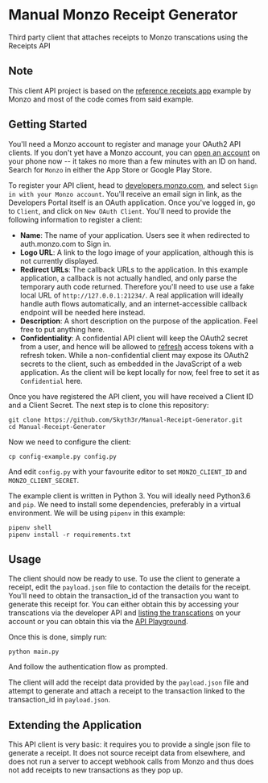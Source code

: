 Manual Monzo Receipt Generator
=========

Third party client that attaches receipts to Monzo transcations using the Receipts API

## Note
This client API project is based on the [reference receipts app](https://github.com/monzo/reference-receipts-app) example by Monzo and most of the code comes from said example.

## Getting Started
You'll need a Monzo account to register and manage your OAuth2 API clients. If you don't yet have a Monzo account, you can [open an account](https://monzo.com) on your phone now -- it takes no more than a few minutes with an ID on hand. Search for `Monzo` in either the App Store or Google Play Store.

To register your API client, head to [developers.monzo.com](http://developers.monzo.com), and select `Sign in with your Monzo account`. You'll receive an email sign in link, as the Developers Portal itself is an OAuth application. Once you've logged in, go to `Client`, and click on `New OAuth Client`. You'll need to provide the following information to register a client:

* **Name**: The name of your application. Users see it when redirected to auth.monzo.com to Sign in.
* **Logo URL**: A link to the logo image of your application, although this is not currently displayed.
* **Redirect URLs**: The callback URLs to the application. In this example application, a callback is not actually handled, and only parse the temporary auth code returned. Therefore you'll need to use use a fake local URL of `http://127.0.0.1:21234/`. A real application will ideally handle auth flows automatically, and an internet-accessible callback endpoint will be needed here instead.
* **Description**: A short description on the purpose of the application. Feel free to put anything here.
* **Confidentiality**: A confidential API client will keep the OAuth2 secret from a user, and hence will be allowed to [refresh](https://docs.monzo.com/#refreshing-access) access tokens with a refresh token. While a non-confidential client may expose its OAuth2 secrets to the client, such as embedded in the JavaScript of a web application. As the client will be kept locally for now, feel free to set it as `Confidential` here.

Once you have registered the API client, you will have received a Client ID and a Client Secret. The next step is to clone this repository:
```
git clone https://github.com/Skyth3r/Manual-Receipt-Generator.git
cd Manual-Receipt-Generator
```

Now we need to configure the client:
```
cp config-example.py config.py
```
And edit `config.py` with your favourite editor to set `MONZO_CLIENT_ID` and `MONZO_CLIENT_SECRET`. 

The example client is written in Python 3. You will ideally need Python3.6 and `pip`. We need to install some dependencies, preferably in a virtual environment. We will be using `pipenv` in this example:
```
pipenv shell
pipenv install -r requirements.txt
```

## Usage
The client should now be ready to use. To use the client to generate a receipt, edit the `payload.json` file to contaction the details for the receipt. You'll need to obtain the transaction_id of the transaction you want to generate this receipt for. You can either obtain this by accessing your transcations via the developer API and [listing the transcations](https://docs.monzo.com/#retrieve-transaction) on your account or you can obtain this via the [API Playground](https://developers.monzo.com/).

Once this is done, simply run:
```
python main.py
```
And follow the authentication flow as prompted.

The client will add the receipt data provided by the `payload.json` file and attempt to generate and attach a receipt to the transaction linked to the transaction_id in `payload.json`.

## Extending the Application
This API client is very basic: it requires you to provide a single json file to generate a receipt. It does not source receipt data from elsewhere, and does not run a server to accept webhook calls from Monzo and thus does not add receipts to new transactions as they pop up.

